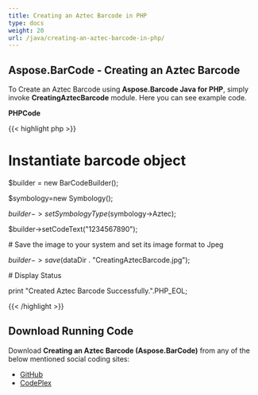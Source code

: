```yaml
---
title: Creating an Aztec Barcode in PHP
type: docs
weight: 20
url: /java/creating-an-aztec-barcode-in-php/
---
```


## **Aspose.BarCode - Creating an Aztec Barcode**
To Create an Aztec Barcode using **Aspose.Barcode Java for PHP**, simply invoke **CreatingAztecBarcode** module. Here you can see example code.

**PHPCode**

{{< highlight php >}}

 # Instantiate barcode object

$builder = new BarCodeBuilder();

$symbology=new Symbology();

$builder->setSymbologyType($symbology->Aztec);

$builder->setCodeText("1234567890");

\# Save the image to your system and set its image format to Jpeg

$builder->save($dataDir . "CreatingAztecBarcode.jpg");

\# Display Status

print "Created Aztec Barcode Successfully.".PHP_EOL;

{{< /highlight >}}
## **Download Running Code**
Download **Creating an Aztec Barcode (Aspose.BarCode)** from any of the below mentioned social coding sites:

- [GitHub](https://github.com/aspose-barcode/Aspose.BarCode-for-Java/blob/master/Plugins/Aspose_Barcode_Java_for_PHP/src/aspose/barcode/WorkingWith2DBarcodes/Basic2DBarcodeFeatures/CreatingAztecBarcode.php)
- [CodePlex](https://asposebarcodejavaphp.codeplex.com/SourceControl/latest#src/aspose/barcode/WorkingWith2DBarcodes/Basic2DBarcodeFeatures/CreatingAztecBarcode.php)

